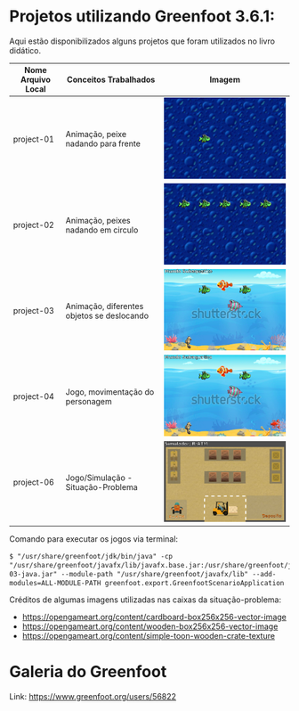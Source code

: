 # Projetos utilizando Greenfoot 3.6.1:

Aqui estão disponibilizados alguns projetos que foram utilizados no livro didático. 

| Nome Arquivo Local | Conceitos Trabalhados                             | Imagem                                           |
|--------------------|---------------------------------------------------|--------------------------------------------------|
| project-01		 | Animação, peixe nadando para frente               | ![](../../../img/unidade1/secao3/project-01.png) |
| project-02         | Animação, peixes nadando em circulo               | ![](../../../img/unidade1/secao3/project-02.png) |
| project-03		 | Animação, diferentes objetos se deslocando        | ![](../../../img/unidade1/secao3/project-03.png) |
| project-04         | Jogo, movimentação do personagem                  | ![](../../../img/unidade1/secao3/project-04.png) |
| project-06         | Jogo/Simulação - Situação-Problema                | ![](../../../img/unidade1/secao3/project-06.png) |

Comando para executar os jogos via terminal: 

```
$ "/usr/share/greenfoot/jdk/bin/java" -cp "/usr/share/greenfoot/javafx/lib/javafx.base.jar:/usr/share/greenfoot/javafx/lib/javafx.controls.jar:/usr/share/greenfoot/javafx/lib/javafx.fxml.jar:/usr/share/greenfoot/javafx/lib/javafx.graphics.jar:/usr/share/greenfoot/javafx/lib/javafx.media.jar:/usr/share/greenfoot/javafx/lib/javafx.properties.jar:/usr/share/greenfoot/javafx/lib/javafx.swing.jar:/usr/share/greenfoot/javafx/lib/javafx.web.jar:/home/jesimar/greenfoot/project-03-java.jar" --module-path "/usr/share/greenfoot/javafx/lib" --add-modules=ALL-MODULE-PATH greenfoot.export.GreenfootScenarioApplication
```

Créditos de algumas imagens utilizadas nas caixas da situação-problema: 

* https://opengameart.org/content/cardboard-box256x256-vector-image
* https://opengameart.org/content/wooden-box256x256-vector-image
* https://opengameart.org/content/simple-toon-wooden-crate-texture

# Galeria do Greenfoot

Link: https://www.greenfoot.org/users/56822
